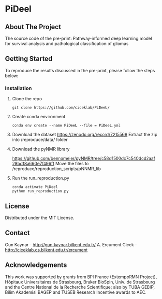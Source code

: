 # PiDeel

## About The Project
The source code of the pre-print: Pathway-informed deep learning model for survival analysis and pathological classification of gliomas

## Getting Started
To reproduce the results discussed in the pre-print, please follow the steps below:

### Installation
1. Clone the repo
   ```
   git clone https://github.com/ciceklab/PiDeeL/
   ```
2. Create conda environment
   ```
   conda env create --name PiDeeL --file = PiDeeL.yml
   ```
3. Download the dataset
   https://zenodo.org/record/7215568
   Extract the zip into /reproduce/data/ folder

4. Download the pyNMR library

   https://github.com/bennomeier/pyNMR/tree/c58d1500dc7c540dcd2aaf28bdf8a660e7f496ff
   Move the files to /reproduce/reproduction_scripts/pNNMR_lib
   
3. Run the run_reproduction.py
   ```
   conda activate PiDeel
   python run_reproduction.py
   ```
   
## License

Distributed under the MIT License.

## Contact

Gun Kaynar - http://gun.kaynar.bilkent.edu.tr/
A. Ercument Cicek - http://ciceklab.cs.bilkent.edu.tr/ercument


## Acknowledgements
This work was supported by grants from BPI France (ExtempoRMN Project), Hôpitaux Universitaires de Strasbourg, Bruker BioSpin, Univ. de Strasbourg and the Centre National de la Recherche Scientifique; also by TUBA GEBIP, Bilim Akademisi BAGEP and TUSEB Research Incentive awards to AEC.

